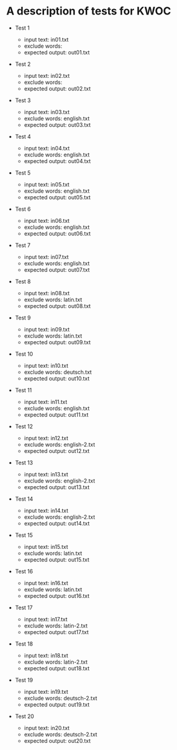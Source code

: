 # A description of tests for KWOC

* Test 1
    * input text: in01.txt
    * exclude words: <none>
    * expected output: out01.txt

* Test 2
    * input text: in02.txt
    * exclude words: <none>
    * expected output: out02.txt

* Test 3
    * input text: in03.txt
    * exclude words: english.txt
    * expected output: out03.txt

* Test 4
    * input text: in04.txt
    * exclude words: english.txt
    * expected output: out04.txt

* Test 5
    * input text: in05.txt
    * exclude words: english.txt
    * expected output: out05.txt

* Test 6
    * input text: in06.txt
    * exclude words: english.txt
    * expected output: out06.txt

* Test 7
    * input text: in07.txt
    * exclude words: english.txt
    * expected output: out07.txt

* Test 8
    * input text: in08.txt
    * exclude words: latin.txt
    * expected output: out08.txt

* Test 9
    * input text: in09.txt
    * exclude words: latin.txt
    * expected output: out09.txt

* Test 10
    * input text: in10.txt
    * exclude words: deutsch.txt
    * expected output: out10.txt

* Test 11
    * input text: in11.txt
    * exclude words: english.txt
    * expected output: out11.txt

* Test 12
    * input text: in12.txt
    * exclude words: english-2.txt
    * expected output: out12.txt

* Test 13
    * input text: in13.txt
    * exclude words: english-2.txt
    * expected output: out13.txt

* Test 14
    * input text: in14.txt
    * exclude words: english-2.txt
    * expected output: out14.txt

* Test 15
    * input text: in15.txt
    * exclude words: latin.txt
    * expected output: out15.txt

* Test 16
    * input text: in16.txt
    * exclude words: latin.txt
    * expected output: out16.txt

* Test 17
    * input text: in17.txt
    * exclude words: latin-2.txt
    * expected output: out17.txt

* Test 18
    * input text: in18.txt
    * exclude words: latin-2.txt
    * expected output: out18.txt

* Test 19
    * input text: in19.txt
    * exclude words: deutsch-2.txt
    * expected output: out19.txt

* Test 20
    * input text: in20.txt
    * exclude words: deutsch-2.txt
    * expected output: out20.txt
